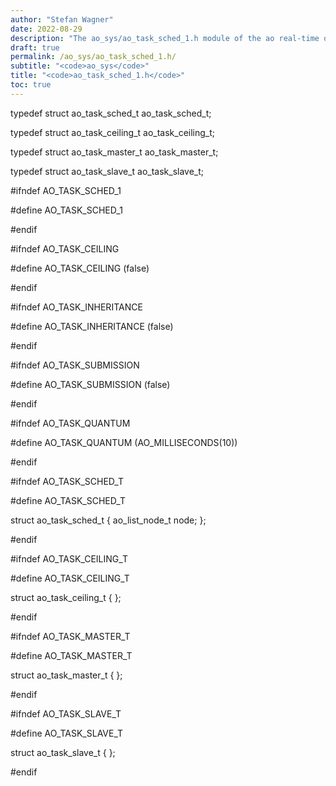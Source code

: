 ```yaml
---
author: "Stefan Wagner"
date: 2022-08-29
description: "The ao_sys/ao_task_sched_1.h module of the ao real-time operating system."
draft: true
permalink: /ao_sys/ao_task_sched_1.h/ 
subtitle: "<code>ao_sys</code>"
title: "<code>ao_task_sched_1.h</code>"
toc: true
---
```


typedef struct  ao_task_sched_t     ao_task_sched_t;

typedef struct  ao_task_ceiling_t   ao_task_ceiling_t;

typedef struct  ao_task_master_t    ao_task_master_t;

typedef struct  ao_task_slave_t     ao_task_slave_t;

#ifndef AO_TASK_SCHED_1

#define AO_TASK_SCHED_1

#endif

#ifndef AO_TASK_CEILING

#define AO_TASK_CEILING             (false)

#endif

#ifndef AO_TASK_INHERITANCE

#define AO_TASK_INHERITANCE         (false)

#endif

#ifndef AO_TASK_SUBMISSION

#define AO_TASK_SUBMISSION          (false)

#endif

#ifndef AO_TASK_QUANTUM

#define AO_TASK_QUANTUM             (AO_MILLISECONDS(10))

#endif

#ifndef AO_TASK_SCHED_T

#define AO_TASK_SCHED_T

struct  ao_task_sched_t
{
        ao_list_node_t              node;
};

#endif

#ifndef AO_TASK_CEILING_T

#define AO_TASK_CEILING_T

struct  ao_task_ceiling_t           { };

#endif

#ifndef AO_TASK_MASTER_T

#define AO_TASK_MASTER_T

struct  ao_task_master_t            { };

#endif

#ifndef AO_TASK_SLAVE_T

#define AO_TASK_SLAVE_T

struct  ao_task_slave_t             { };

#endif

